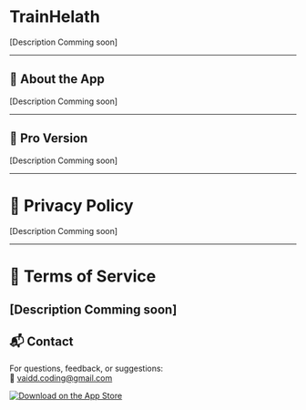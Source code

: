 # TrainHelath
[Description Comming soon]

---

## 📱 About the App

[Description Comming soon]

---

## 🚀 Pro Version

[Description Comming soon]

---

# 🔐 Privacy Policy

[Description Comming soon]

---

# 📄 Terms of Service

[Description Comming soon]
---

## 📬 Contact

For questions, feedback, or suggestions:  
📧 [vaidd.coding@gmail.com](mailto:vaidd.coding@gmail.com)


[![Download on the App Store](https://tools.applemediaservices.com/api/badges/download-on-the-app-store/black/en-us?size=250x83)](#)
